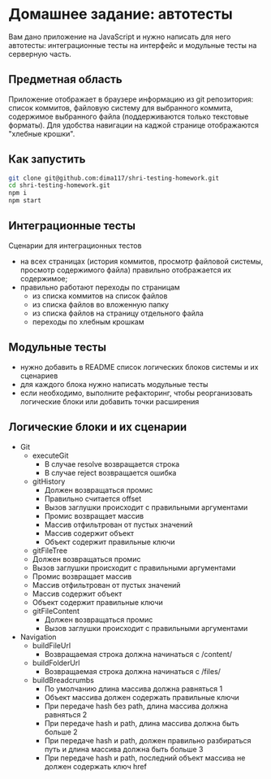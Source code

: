 # Домашнее задание: автотесты

Вам дано приложение на JavaScript и нужно написать для него автотесты: интеграционные тесты на интерфейс и модульные тесты на серверную часть.

## Предметная область

Приложение отображает в браузере информацию из git репозитория: список коммитов, файловую систему для выбранного коммита, содержимое выбранного файла (поддерживаются только текстовые форматы). Для удобства навигации на каджой странице отображаются "хлебные крошки".

## Как запустить

```sh
git clone git@github.com:dima117/shri-testing-homework.git
cd shri-testing-homework.git
npm i
npm start
```

## Интеграционные тесты

Сценарии для интеграционных тестов

- на всех страницах (история коммитов, просмотр файловой системы, просмотр содержимого файла) правильно отображается их содержимое;
- правильно работают переходы по страницам
  - из списка коммитов на список файлов
  - из списка файлов во вложенную папку
  - из списка файлов на страницу отдельного файла
  - переходы по хлебным крошкам

## Модульные тесты

- нужно добавить в README список логических блоков системы и их сценариев
- для каждого блока нужно написать модульные тесты
- если необходимо, выполните рефакторинг, чтобы реорганизовать логические блоки или добавить точки расширения

## Логические блоки и их сценарии

- Git
  - executeGit
    - В случае resolve возвращается строка
    - В случае reject возвращается ошибка
  - gitHistory
    - Должен возвращаться промис
    - Правильно считается offset
    - Вызов заглушки происходит с правильными аргументами
    - Промис возвращает массив
    - Массив отфильтрован от пустых значений
    - Массив содержит объект
    - Объект содержит правильные ключи
  - gitFileTree
   - Должен возвращаться промис
   - Вызов заглушки происходит с правильными аргументами
   - Промис возвращает массив
   - Массив отфильтрован от пустых значений
   - Массив содержит объект
   - Объект содержит правильные ключи
  - gitFileContent
    - Должен возвращаться промис
    - Вызов заглушки происходит с правильными аргументами
- Navigation
  - buildFileUrl
    - Возвращаемая строка должна начинаться с /content/
  - buildFolderUrl
    - Возвращаемая строка должна начинаться с /files/
  - buildBreadcrumbs
    - По умолчанию длина массива должна равняться 1
    - Объект массива должен содержать правильные ключи
    - При передаче hash без path, длина массива должна равняться 2
    - При передаче hash и path, длина массива должна быть больше 2
    - При передаче hash и path, должен правильно разбираться путь и длина массива должна быть больше 3
    - При передаче hash и path, последний объект массива не должен содержать ключ href
